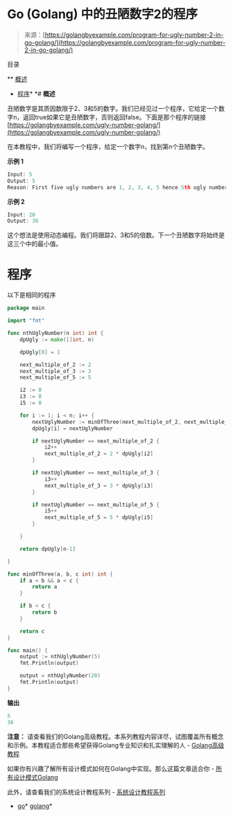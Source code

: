 <!--yml

类别：未分类

日期：2024-10-13 06:51:44

-->

# Go (Golang) 中的丑陋数字2的程序

> 来源：[https://golangbyexample.com/program-for-ugly-number-2-in-go-golang/](https://golangbyexample.com/program-for-ugly-number-2-in-go-golang/)

目录

**   [概述](#Overview "Overview")

+   [程序](#Program "Program")*  *# **概述**

丑陋数字是其质因数限于2、3和5的数字。我们已经见过一个程序，它给定一个数字n，返回true如果它是丑陋数字，否则返回false。下面是那个程序的链接 [https://golangbyexample.com/ugly-number-golang/](https://golangbyexample.com/ugly-number-golang/)

在本教程中，我们将编写一个程序，给定一个数字n，找到第n个丑陋数字。

**示例 1**

```go
Input: 5
Output: 5
Reason: First five ugly numbers are 1, 2, 3, 4, 5 hence 5th ugly number is 5
```

**示例 2**

```go
Input: 20
Output: 36
```

这个想法是使用动态编程。我们将跟踪2、3和5的倍数。下一个丑陋数字将始终是这三个中的最小值。

# **程序**

以下是相同的程序

```go
package main

import "fmt"

func nthUglyNumber(n int) int {
	dpUgly := make([]int, n)

	dpUgly[0] = 1

	next_multiple_of_2 := 2
	next_multiple_of_3 := 3
	next_multiple_of_5 := 5

	i2 := 0
	i3 := 0
	i5 := 0

	for i := 1; i < n; i++ {
		nextUglyNumber := minOfThree(next_multiple_of_2, next_multiple_of_3, next_multiple_of_5)
		dpUgly[i] = nextUglyNumber

		if nextUglyNumber == next_multiple_of_2 {
			i2++
			next_multiple_of_2 = 2 * dpUgly[i2]
		}

		if nextUglyNumber == next_multiple_of_3 {
			i3++
			next_multiple_of_3 = 3 * dpUgly[i3]
		}

		if nextUglyNumber == next_multiple_of_5 {
			i5++
			next_multiple_of_5 = 5 * dpUgly[i5]
		}

	}

	return dpUgly[n-1]

}

func minOfThree(a, b, c int) int {
	if a < b && a < c {
		return a
	}

	if b < c {
		return b
	}

	return c
}

func main() {
	output := nthUglyNumber(5)
	fmt.Println(output)

	output = nthUglyNumber(20)
	fmt.Println(output)
}
```

**输出**

```go
5
36
```

**注意：** 请查看我们的Golang高级教程。本系列教程内容详尽，试图覆盖所有概念和示例。本教程适合那些希望获得Golang专业知识和扎实理解的人 - [Golang高级教程](https://golangbyexample.com/golang-comprehensive-tutorial/)

如果你有兴趣了解所有设计模式如何在Golang中实现。那么这篇文章适合你 - [所有设计模式Golang](https://golangbyexample.com/all-design-patterns-golang/)

此外，请查看我们的系统设计教程系列 - [系统设计教程系列](https://techbyexample.com/system-design-questions/)

+   [go](https://golangbyexample.com/tag/go/)*   [golang](https://golangbyexample.com/tag/golang/)*
